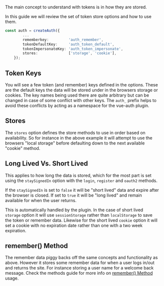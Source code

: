 The main concept to understand with tokens is in how they are stored.

In this guide we will review the set of token store options and how to use them.

```ts
const auth = createAuth({
        ...
        rememberkey:         'auth_remember',
        tokenDefaultKey:     'auth_token_default',
        tokenImpersonateKey: 'auth_token_impersonate',
        stores:              ['storage', 'cookie'],
    });

```

## Token Keys

You will see a few token (and remember) keys defined in the options. These are the default keys the data will be stored under in the browsers storage or cookies. The key names being used there are quite arbitrary but can be changed in case of some conflict with other keys. The `auth_` prefix helps to avoid these conflicts by acting as a namespace for the vue-auth plugin.

## Stores

The `stores` option defines the store methods to use in order based on availability. So for instance in the above example it will attempt to use the browsers "local storage" before defaulting down to the next available "cookie" method.

## Long Lived Vs. Short Lived

This applies to how long the data is stored, which for the most part is set using the `staySignedIn` option with the `login`, `register` and `oauth2` methods.

If the `staySignedIn` is set to `false` it will be "short lived" data and expire after the browser is closed. If set to `true` it will be "long lived" and remain available for when the user returns.

This is automatically handled by the plugin. In the case of short lived `storage` option it will use `sessionStorage` rather than `localStorage` to save the token or remember data. Likewise for the short lived `cookie` option it will set a cookie with no expiration date rather than one with a two week expiration.

## remember() Method

The remember data piggy backs off the same concepts and functionality as above. However it stores some remember data for when a user logs in/out and returns the site. For instance storing a user name for a welcome back message. Check the methods guide for more info on [remember() Method](/methods/utils#remember) usage.

